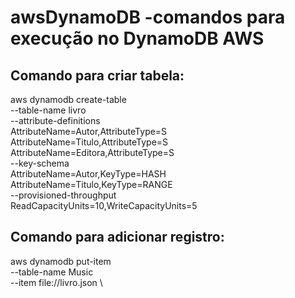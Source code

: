 # awsDynamoDB -comandos para execução no DynamoDB AWS

## Comando para criar tabela:
aws dynamodb create-table \
    --table-name livro \
    --attribute-definitions \
        AttributeName=Autor,AttributeType=S \
        AttributeName=Titulo,AttributeType=S \
 	AttributeName=Editora,AttributeType=S \
    --key-schema \
        AttributeName=Autor,KeyType=HASH \
        AttributeName=Titulo,KeyType=RANGE \
    --provisioned-throughput \
        ReadCapacityUnits=10,WriteCapacityUnits=5

## Comando para adicionar registro:
aws dynamodb put-item \
    --table-name Music \
    --item file://livro.json \
